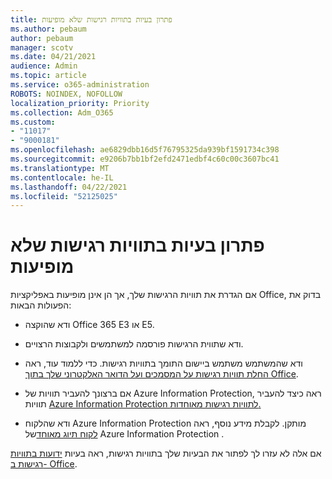 ```yaml
---
title: פתרון בעיות בתוויות רגישות שלא מופיעות
ms.author: pebaum
author: pebaum
manager: scotv
ms.date: 04/21/2021
audience: Admin
ms.topic: article
ms.service: o365-administration
ROBOTS: NOINDEX, NOFOLLOW
localization_priority: Priority
ms.collection: Adm_O365
ms.custom:
- "11017"
- "9000181"
ms.openlocfilehash: ae6829dbb16d5f76795325da939bf1591734c398
ms.sourcegitcommit: e9206b7bb1bf2efd2471edbf4c60c00c3607bc41
ms.translationtype: MT
ms.contentlocale: he-IL
ms.lasthandoff: 04/22/2021
ms.locfileid: "52125025"
---
```

# <a name="troubleshoot-sensitivity-labels-not-appearing"></a>פתרון בעיות בתוויות רגישות שלא מופיעות

אם הגדרת את תוויות הרגישות שלך, אך הן אינן מופיעות באפליקציות Office, בדוק את הפעולות הבאות:

- ודא שהוקצה Office 365 E3 או E5.

- ודא שתווית הרגישות פורסמה למשתמשים ולקבוצות הרצויים.

- ודא שהמשתמש משתמש ביישום התומך בתוויות רגישות. כדי ללמוד עוד, ראה[ החלת תוויות רגישות על המסמכים ועל הדואר האלקטרוני שלך בתוך Office](https://go.microsoft.com/fwlink/?linkid=2106446).

- אם ברצונך להעביר תוויות של Azure Information Protection, ראה כיצד להעביר תוויות [Azure Information Protection לתוויות רגישות מאוחדות.](https://go.microsoft.com/fwlink/?linkid=2106056)

- ודא שהלקוח Azure Information Protection מותקן. לקבלת מידע נוסף, ראה [לקוח תיוג מאוחד](https://go.microsoft.com/fwlink/?linkid=2106374)של Azure Information Protection .

אם אלה לא עזרו לך לפתור את הבעיות שלך בתוויות רגישות, ראה בעיות [ידועות בתוויות רגישות ב- Office](https://go.microsoft.com/fwlink/?linkid=2106447).